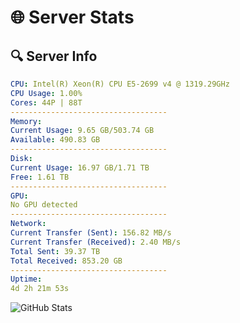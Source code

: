 # 🌐 Server Stats
## 🔍 Server Info
```yaml
CPU: Intel(R) Xeon(R) CPU E5-2699 v4 @ 1319.29GHz
CPU Usage: 1.00%
Cores: 44P | 88T
-----------------------------------
Memory:
Current Usage: 9.65 GB/503.74 GB
Available: 490.83 GB
-----------------------------------
Disk:
Current Usage: 16.97 GB/1.71 TB
Free: 1.61 TB
-----------------------------------
GPU:
No GPU detected
-----------------------------------
Network:
Current Transfer (Sent): 156.82 MB/s
Current Transfer (Received): 2.40 MB/s
Total Sent: 39.37 TB
Total Received: 853.20 GB
-----------------------------------
Uptime:
4d 2h 21m 53s
```
![GitHub Stats](https://img.shields.io/badge/Updated-2025-02-12_01:05:11-blue)